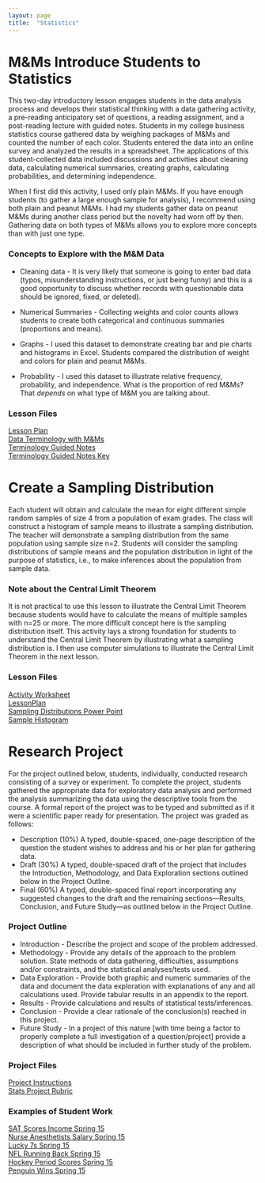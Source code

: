 ```yaml
---
layout: page
title:  "Statistics"
---
```


# M&Ms Introduce Students to Statistics

This two-day introductory lesson engages students in the data analysis process and develops their statistical thinking with a data gathering activity, a pre-reading anticipatory set of questions, a reading assignment, and a post-reading lecture with guided notes. Students in my college business statistics course gathered data by weighing packages of M&amp;Ms and counted the number of each color. Students entered the data into an online survey and analyzed the results in a spreadsheet. The applications of this student-collected data included discussions and activities about cleaning data, calculating numerical summaries, creating graphs, calculating probabilities, and determining independence.

When I first did this activity, I used only plain M&amp;Ms. If you have enough students (to gather a large enough sample for analysis), I recommend using both plain and peanut M&amp;Ms. I had my students gather data on peanut M&amp;Ms during another class period but the novelty had worn off by then. Gathering data on both types of M&amp;Ms allows you to explore more concepts than with just one type. 

### Concepts to Explore with the M&amp;M Data

* Cleaning data - It is very likely that someone is going to enter bad data (typos, misunderstanding instructions, or just being funny) and this is a good opportunity to discuss whether records with questionable data should be ignored, fixed, or deleted).

* Numerical Summaries - Collecting weights and color counts allows students to create both categorical and continuous summaries (proportions and means).

* Graphs - I used this dataset to demonstrate creating bar and pie charts and histograms in Excel. Students compared the distribution of weight and colors for plain and peanut M&amp;Ms.

* Probability - I used this dataset to illustrate relative frequency, probability, and independence. What is the proportion of red M&amp;Ms? That <em>depends</em> on what type of M&amp;M you are talking about.

### Lesson Files
<a href="https://lisasteaching.github.io/portfolio_teaching/statistics/MMs-Stats-Intro-Lesson.pdf">Lesson Plan</a><br />
<a href="https://lisasteaching.github.io/portfolio_teaching/statistics/Pre-Reading-Anticipatory-Set.docx">Data Terminology with M&amp;Ms</a><br />
<a href="https://lisasteaching.github.io/portfolio_teaching/statistics/Terminology-Guided-Notes.docx">Terminology Guided Notes</a><br />
<a href="https://lisasteaching.github.io/portfolio_teaching/statistics/Terminology-Guided-Notes-Key.docx">Terminology Guided Notes Key</a>

# Create a Sampling Distribution

Each student will obtain and calculate the mean for eight different simple random samples of size 4 from a population of exam grades. The class will construct a histogram of sample means to illustrate a sampling distribution. The teacher will demonstrate a sampling distribution from the same population using sample size n=2. Students will consider the sampling distributions of sample means and the population distribution in light of the purpose of statistics, i.e., to make inferences about the population from sample data.

### Note about the Central Limit Theorem

It is not practical to use this lesson to illustrate the Central Limit Theorem because students would have to calculate the means of multiple samples with n=25 or more. The more difficult concept here is the sampling distribution itself. This activity lays a strong foundation for students to understand the Central Limit Theorem by illustrating what a sampling distribution is. I then use computer simulations to illustrate the Central Limit Theorem in the next lesson.

### Lesson Files

<a href="https://lisasteaching.github.io/portfolio_teaching/statistics/SamplingDistribution_Activity.pdf" target="_blank">Activity Worksheet</a><br/>
<a href="https://lisasteaching.github.io/portfolio_teaching/statistics/SamplingDistribution_LessonPlan.pdf" target="_blank">LessonPlan</a><br/>
<a href="https://lisasteaching.github.io/portfolio_teaching/statistics/SamplingDistributions.pptx" target="_blank">Sampling Distributions Power Point</a><br/>
<a href="https://lisasteaching.github.io/portfolio_teaching/statistics/SamplingDistribution_histogram-243-samples.pdf" target="_blank">Sample Histogram</a>

# Research Project

For the project outlined below, students, individually, conducted research consisting of a survey or experiment. To complete the project, students gathered the appropriate data for exploratory data analysis and performed the analysis summarizing the data using the descriptive tools from the course. A formal report of the project was to be typed and submitted as if it were a scientific paper ready for presentation. The project was graded as follows:

* Description (10%) A typed, double-spaced, one-page description of the question the student wishes to address and his or her plan for gathering data.
* Draft (30%) A typed, double-spaced draft of the project that includes the Introduction, Methodology, and Data Exploration sections outlined below in the Project Outline.
* Final (60%) A typed, double-spaced final report incorporating any suggested changes to the draft and the remaining sections—Results, Conclusion, and Future Study—as outlined below in the Project Outline.

### Project Outline

* Introduction - Describe the project and scope of the problem addressed.
* Methodology - Provide any details of the approach to the problem solution. State methods of data gathering, difficulties, assumptions and/or constraints, and the statistical analyses/tests used.
* Data Exploration - Provide both graphic and numeric summaries of the data and document the data exploration with explanations of any and all calculations used. Provide tabular results in an appendix to the report.
* Results - Provide calculations and results of statistical tests/inferences.
* Conclusion - Provide a clear rationale of the conclusion(s) reached in this project.
* Future Study - In a project of this nature [with time being a factor to properly complete a full investigation of a question/project] provide a description of what should be included in further study of the problem.

### Project Files

<a href="https://lisasteaching.github.io/portfolio_teaching/statistics/Stats-Project-Instructions.pdf" target="_blank">Project Instructions</a><br/>
<a href="https://lisasteaching.github.io/portfolio_teaching/statistics/Stats-Project-Rubric-Spr15.pdf" target="_blank">Stats Project Rubric</a><br/>

### Examples of Student Work

<a href="https://lisasteaching.github.io/portfolio_teaching/statistics/SATScoresIncome-Spring15.pdf" target="_blank">SAT Scores Income Spring 15</a><br/>
<a href="https://lisasteaching.github.io/portfolio_teaching/statistics/NurseAnesthetistsSalary-Spring15.pdf" target="_blank">Nurse Anesthetists Salary Spring 15</a><br/>
<a href="https://lisasteaching.github.io/portfolio_teaching/statistics/Lucjy7s-Spring15.pdf" target="_blank">Lucky 7s Spring 15</a><br/>
<a href="https://lisasteaching.github.io/portfolio_teaching/statistics/NFLRunningBack-Spring15.pdf" target="_blank">NFL Running Back Spring 15</a><br/>
<a href="https://lisasteaching.github.io/portfolio_teaching/statistics/HockeyPeriodScores.pdf" target="_blank">Hockey Period Scores Spring 15</a><br/>
<a href="https://lisasteaching.github.io/portfolio_teaching/statistics/PenguinWins-Spring15.pdf" target="_blank">Penguin Wins Spring 15</a>
